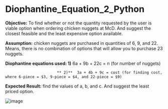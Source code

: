 # Diophantine_Equation_2_Python
**Objective:** To find whether or not the quantity requested by the user is viable option when ordering chicken nuggets at McD. And suggest the closest feasible and the least expensive option available.

**Assumption:** chicken nuggets are purchased in quantities of 6, 9, and 22. Means, there is no combination of options that will allow you to purchase 23 nuggets.

**Diophantine equations used: 1)**  6a + 9b + 22c = n (for number of nuggets)

                           ** 2)**  3a + 4b + 9c = cost (for finding cost, where 6-piece = $3, 9-piece = $4, and 22-piece = $9)

**Expected Result:** find the values of a, b, and c. And suggest the least priced option.


![image](https://github.com/user-attachments/assets/c7cf1540-1973-4e6f-bc0b-79acbe8e70df)
